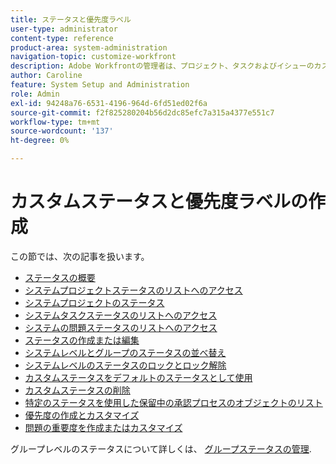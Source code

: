 ```yaml
---
title: ステータスと優先度ラベル
user-type: administrator
content-type: reference
product-area: system-administration
navigation-topic: customize-workfront
description: Adobe Workfrontの管理者は、プロジェクト、タスクおよびイシューのカスタムステータスを作成できます。 これらは、Workfrontシステム全体のユーザーに対して、または特定のグループやサブグループに対して使用できます。 作業項目のステータスは、その現在の開発状態を表します。
author: Caroline
feature: System Setup and Administration
role: Admin
exl-id: 94248a76-6531-4196-964d-6fd51ed02f6a
source-git-commit: f2f825280204b56d2dc85efc7a315a4377e551c7
workflow-type: tm+mt
source-wordcount: '137'
ht-degree: 0%

---
```


# カスタムステータスと優先度ラベルの作成

この節では、次の記事を扱います。

* [ステータスの概要](../../../administration-and-setup/customize-workfront/creating-custom-status-and-priority-labels/statuses-overview.md)
* [システムプロジェクトステータスのリストへのアクセス](../../../administration-and-setup/customize-workfront/creating-custom-status-and-priority-labels/project-statuses.md)
* [システムプロジェクトのステータス](../../../administration-and-setup/customize-workfront/creating-custom-status-and-priority-labels/system-project-statuses.md)
* [システムタスクステータスのリストへのアクセス](../../../administration-and-setup/customize-workfront/creating-custom-status-and-priority-labels/task-statuses.md)
* [システムの問題ステータスのリストへのアクセス](../../../administration-and-setup/customize-workfront/creating-custom-status-and-priority-labels/issue-statuses.md)
* [ステータスの作成または編集](../../../administration-and-setup/customize-workfront/creating-custom-status-and-priority-labels/create-or-edit-a-status.md)
* [システムレベルとグループのステータスの並べ替え](../../../administration-and-setup/customize-workfront/creating-custom-status-and-priority-labels/reorder-system-statuses.md)
* [システムレベルのステータスのロックとロック解除](../../../administration-and-setup/customize-workfront/creating-custom-status-and-priority-labels/lock-or-unlock-a-custom-system-level-status.md)
* [カスタムステータスをデフォルトのステータスとして使用](../../../administration-and-setup/customize-workfront/creating-custom-status-and-priority-labels/use-custom-statuses-as-default-statuses.md)
* [カスタムステータスの削除](../../../administration-and-setup/customize-workfront/creating-custom-status-and-priority-labels/delete-a-custom-status.md)
* [特定のステータスを使用した保留中の承認プロセスのオブジェクトのリスト](../../../administration-and-setup/customize-workfront/creating-custom-status-and-priority-labels/list-objects-pending-approval-certain-status.md)
* [優先度の作成とカスタマイズ](../../../administration-and-setup/customize-workfront/creating-custom-status-and-priority-labels/create-customize-priorities.md)
* [問題の重要度を作成またはカスタマイズ](../../../administration-and-setup/customize-workfront/creating-custom-status-and-priority-labels/create-customize-issue-severities.md)

グループレベルのステータスについて詳しくは、 [グループステータスの管理](../../../administration-and-setup/manage-groups/manage-group-statuses/manage-group-statuses.md).
